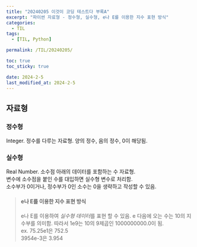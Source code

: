 ```yaml
---
title: "20240205 이것이 코딩 테스트다 부록A"
excerpt: "파이썬 자료형 - 정수형, 실수형, e나 E를 이용한 지수 표현 방식"
categories:
  - TIL
tags:
  - [TIL, Python]

permalink: /TIL/20240205/

toc: true
toc_sticky: true

date: 2024-2-5
last_modified_at: 2024-2-5
---
```


## 자료형
### 정수형
Integer. 정수를 다루는 자료형. 양의 정수, 음의 정수, 0이 해당됨.

### 실수형
Real Number. 소수점 아래의 데이터를 포함하는 수 자료형.<br>
변수에 소수점을 붙인 수를 대입하면 실수형 변수로 처리함.<br>
소수부가 0이거나, 정수부가 0인 소수는 0을 생략하고 작성할 수 있음.

> #### e나 E를 이용한 지수 표현 방식
> e나 E를 이용하여 *실수형 데이터*를 표현 할 수 있음. e 다음에 오는 수는 10의 지수부를 의미함. 따라서 1e9는 10의 9제곱인 1000000000.0이 됨.<br>
> ex. 75.25e1은 752.5<br>
> 3954e-3은 3.954


